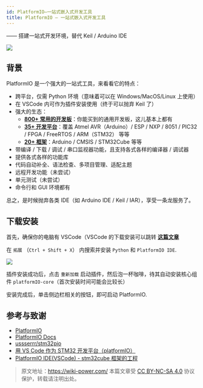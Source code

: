```yaml
---
id: PlatformIO—一站式嵌入式开发工具
title: PlatformIO — 一站式嵌入式开发工具
---
```


—— 搭建一站式开发环境，替代 Keil / Arduino IDE

![](https://wiki-media-1253965369.cos.ap-guangzhou.myqcloud.com/img/20200531112801.png)

## 背景

PlatformIO 是一个强大的一站式工具，来看看它的特点：

- 跨平台，仅需 Python 环境（意味着可以在 Windows/MacOS/Linux 上使用）
- 在 VSCode 内可作为插件安装使用（终于可以抛弃 Keil 了）
- 强大的生态：
  - [**800+ 常用的开发板**](https://docs.platformio.org/en/latest/boards/index.html#boards)：你能买到的通用开发板，这儿基本上都有
  - [**35+ 开发平台**](https://docs.platformio.org/en/latest/platforms/index.html#platforms)：覆盖 Atmel AVR（Arduino）/ ESP / NXP / 8051 / PIC32 / FPGA / FreeRTOS / ARM（STM32） 等等
  - [**20+ 框架**](https://docs.platformio.org/en/latest/frameworks/index.html#frameworks)：Arduino / CMSIS / STM32Cube 等等
- 带编译 / 下载 / 调试 / 串口监视器功能，且支持各式各样的编译器 / 调试器
- 提供各式各样的功能库
- 代码自动补全、语法检查、多项目管理、适配主题
- 远程开发功能（未尝试）
- 单元测试（未尝试）
- 命令行和 GUI 环境都有

总之，是时候抛弃各类 IDE（如 Arduino IDE / Keil / IAR），享受一条龙服务了。

## 下载安装

首先，确保你的电脑有 VSCode（VSCode 的下载安装可以跳转 [**这篇文章**](https://wiki-power.com/VSCode生产力指南-环境配置)

在 `拓展` （`Ctrl + Shift + X`） 内搜索并安装 `Python` 和 `PlatformIO IDE`.

![](https://wiki-media-1253965369.cos.ap-guangzhou.myqcloud.com/img/20200531113916.png)

插件安装成功后，点击 `重新加载` 启动插件，然后泡一杯咖啡，待其自动安装核心组件 `platformIO-core`（首次安装时间可能会比较长）

安装完成后，单击侧边栏相关的按钮，即可启动 PlatformIO.

## 参考与致谢

- [PlatformIO](https://platformio.org/)
- [PlatformIO Docs](https://docs.platformio.org/en/latest/index.html)
- [ussserrr/stm32pio](https://github.com/ussserrr/stm32pio#requirements)
- [用 VS Code 作为 STM32 开发平台（platformIO）](https://www.jianshu.com/p/49cfa03d6164)
- [PlatformIO IDE(VSCode) - stm32cube 框架的工程](https://www.smslit.top/2019/08/24/platformio-stm32-cubemx/)



> 原文地址：<https://wiki-power.com/>
> 本篇文章受 [CC BY-NC-SA 4.0](https://creativecommons.org/licenses/by/4.0/deed.zh) 协议保护，转载请注明出处。

